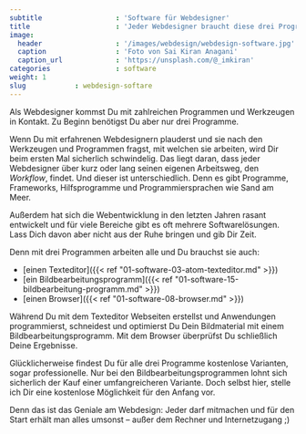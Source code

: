 ```yaml
---
subtitle                  : 'Software für Webdesigner'
title                     : 'Jeder Webdesigner braucht diese drei Programme'
image:
  header                  : '/images/webdesign/webdesign-software.jpg'
  caption                 : 'Foto von Sai Kiran Anagani'
  caption_url             : 'https://unsplash.com/@_imkiran'
categories                : software
weight: 1
slug            : webdesign-softare
---
```

Als Webdesigner kommst Du mit zahlreichen Programmen und Werkzeugen in Kontakt. Zu Beginn benötigst Du aber nur drei Programme.
<!-- readmore -->

Wenn Du mit erfahrenen Webdesignern plauderst und sie nach den Werkzeugen und Programmen fragst, mit welchen sie arbeiten, wird Dir beim ersten Mal sicherlich schwindelig. Das liegt daran, dass jeder Webdesigner über kurz oder lang seinen eigenen Arbeitsweg, den *Workflow*, findet. Und dieser ist unterschiedlich. Denn es gibt Programme, Frameworks, Hilfsprogramme und Programmiersprachen wie Sand am Meer.

Außerdem hat sich die Webentwicklung in den letzten Jahren rasant entwickelt und für viele Bereiche gibt es oft mehrere Softwarelösungen. Lass Dich davon aber nicht aus der Ruhe bringen und gib Dir Zeit.

Denn mit drei Programmen arbeiten alle und Du brauchst sie auch:

* [einen Texteditor]({{< ref "01-software-03-atom-texteditor.md" >}})
* [ein Bildbearbeitungsprogramm]({{< ref "01-software-15-bildbearbeitung-programm.md" >}})
* [einen Browser]({{< ref "01-software-08-browser.md" >}})

Während Du mit dem Texteditor Webseiten erstellst und Anwendungen programmierst, schneidest und optimierst Du Dein Bildmaterial mit einem Bildbearbeitungsprogramm. Mit dem Browser überprüfst Du schließlich Deine Ergebnisse.

Glücklicherweise findest Du für alle drei Programme kostenlose Varianten, sogar professionelle. Nur bei den Bildbearbeitungsprogrammen lohnt sich sicherlich der Kauf einer umfangreicheren Variante. Doch selbst hier, stelle ich Dir eine kostenlose Möglichkeit für den Anfang vor.

Denn das ist das Geniale am Webdesign: Jeder darf mitmachen und für den Start erhält man alles umsonst – außer dem Rechner und Internetzugang ;)
